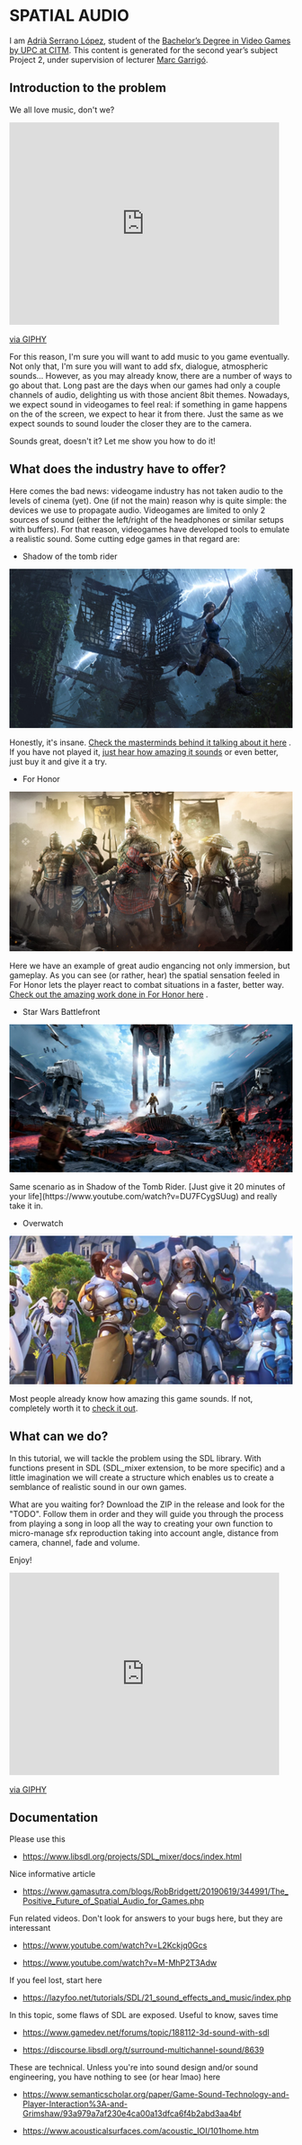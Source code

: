 # SPATIAL AUDIO 
I am [Adrià Serrano López](https://www.linkedin.com/in/adri%C3%A0-serrano-l%C3%B3pez-7196a91a3/), student of the
[Bachelor’s Degree in
Video Games by UPC at CITM](https://www.citm.upc.edu/ing/estudis/graus-videojocs/). This content is generated for the second year’s
subject Project 2, under supervision of lecturer
[Marc Garrigó](https://www.linkedin.com/in/mgarrigo/).

## Introduction to the problem

We all love music, don't we? 

<iframe src="https://giphy.com/embed/ku5EcFe4PNGWA" width="480" height="360" frameBorder="0" class="giphy-embed" allowFullScreen></iframe><p><a href="https://giphy.com/gifs/it-rare-pingu-ku5EcFe4PNGWA">via GIPHY</a></p>

For this reason, I'm sure you will want to add music to you game eventually. Not only that, I'm sure you will want to add sfx, dialogue, atmospheric sounds... However, as you may already know, there are a number of ways to go about that. Long past are the days when our games had only a couple channels of audio, delighting us with those ancient 8bit themes. Nowadays, we expect sound in videogames to feel real: if something in game happens on the of the screen, we expect to hear it from there. Just the same as we expect sounds to sound louder the closer they are to the camera. 

Sounds great, doesn't it? Let me show you how to do it!


## What does the industry have to offer?

Here comes the bad news: videogame industry has not taken audio to the levels of cinema (yet). One (if not the main) reason why is quite simple: the devices we use to propagate audio. Videogames are limited to only 2 sources of sound (either the left/right of the headphones or similar setups with buffers). For that reason, videogames have developed tools to emulate a realistic sound. Some cutting edge games in that regard are:

- Shadow of the tomb rider
<p align="center">
<img src="https://github.com/adriaserrano97/Spatial_Audio/blob/master/docs/tombrider.jpg">
</p>

Honestly, it's insane. [Check the masterminds behind it talking about it here](https://www.youtube.com/watch?v=Y6LRk7SXaE8) . If you have not played it, [just hear how amazing it sounds](https://www.youtube.com/watch?v=F_K1PCmga7w) or even better, just buy it and give it a try.

- For Honor
<p align="center">
<img src="https://github.com/adriaserrano97/Spatial_Audio/blob/master/docs/Forhonor.jpg">
</p>

Here we have an example of great audio engancing not only immersion, but gameplay. As you can see (or rather, hear) the spatial sensation feeled in For Honor lets the player react to combat situations in a faster, better way. [Check out the amazing work done in For Honor here](https://www.youtube.com/watch?v=f_rxH8uN0vQ) .


- Star Wars Battlefront
<p align="center">
<img src="https://github.com/adriaserrano97/Spatial_Audio/blob/master/docs/battlefront.jpg">
</p>
Same scenario as in Shadow of the Tomb Rider. [Just give it 20 minutes of your life](https://www.youtube.com/watch?v=DU7FCygSUug) and really take it in.


- Overwatch
<p align="center">
<img src="https://github.com/adriaserrano97/Spatial_Audio/blob/master/docs/overwatch.jpg">
</p>

Most people already know how amazing this game sounds. If not, completely worth it to [check it out](https://www.youtube.com/watch?v=O161-WNZBP4). 

## What can we do?

In this tutorial, we will tackle the problem using the SDL library. With functions present in SDL (SDL_mixer extension, to be more specific) and a little imagination we will create a structure which enables us to create a semblance of realistic sound in our own games.

What are you waiting for? Download the ZIP in the release and look for the "TODO". Follow them in order and they will guide you through the process from playing a song in loop all the way to creating your own function to micro-manage sfx reproduction taking into account angle, distance from camera, channel, fade and volume.

Enjoy!

<iframe src="https://giphy.com/embed/tqfS3mgQU28ko" width="480" height="360" frameBorder="0" class="giphy-embed" allowFullScreen></iframe><p><a href="https://giphy.com/gifs/headphones-spongebob-squarepants-tqfS3mgQU28ko">via GIPHY</a></p>

## Documentation
 Please use this
- https://www.libsdl.org/projects/SDL_mixer/docs/index.html

 Nice informative article
- https://www.gamasutra.com/blogs/RobBridgett/20190619/344991/The_Positive_Future_of_Spatial_Audio_for_Games.php

 Fun related videos. Don't look for answers to your bugs here, but they are interessant 
- https://www.youtube.com/watch?v=L2Kckjq0Gcs

- https://www.youtube.com/watch?v=M-MhP2T3Adw 

 If you feel lost, start here
- https://lazyfoo.net/tutorials/SDL/21_sound_effects_and_music/index.php
 
 In this topic, some flaws of SDL are exposed. Useful to know, saves time
- https://www.gamedev.net/forums/topic/188112-3d-sound-with-sdl

- https://discourse.libsdl.org/t/surround-multichannel-sound/8639

 These are technical. Unless you're into sound design and/or sound engineering, you have nothing to see (or hear lmao) here
- https://www.semanticscholar.org/paper/Game-Sound-Technology-and-Player-Interaction%3A-and-Grimshaw/93a979a7af230e4ca00a13dfca6f4b2abd3aa4bf

 - https://www.acousticalsurfaces.com/acoustic_IOI/101home.htm



